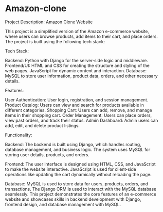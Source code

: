 # Amazon-clone
Project Description: Amazon Clone Website

This project is a simplified version of the Amazon e-commerce website, where users can browse products, add items to their cart, and place orders. The project is built using the following tech stack:

Tech Stack:

Backend: Python with Django for the server-side logic and middleware.
Frontend/UI: HTML and CSS for creating the structure and styling of the web pages. JavaScript for dynamic content and interaction.
Database: MySQL to store user information, product data, orders, and other necessary details.

Features:

User Authentication: User login, registration, and session management.
Product Catalog: Users can view and search for products available in different categories.
Shopping Cart: Users can add, remove, and manage items in their shopping cart.
Order Management: Users can place orders, view past orders, and track their status.
Admin Dashboard: Admin users can add, edit, and delete product listings.

Functionality:

Backend:
The backend is built using Django, which handles routing, database management, and business logic. The system uses MySQL for storing user details, products, and orders.

Frontend: 
The user interface is designed using HTML, CSS, and JavaScript to make the website interactive. JavaScript is used for client-side operations like updating the cart dynamically without reloading the page.

Database: 
MySQL is used to store data for users, products, orders, and transactions. The Django ORM is used to interact with the MySQL database seamlessly.
This project demonstrates the core features of an e-commerce website and showcases skills in backend development with Django, frontend design, and database management with MySQL.
 
